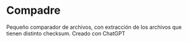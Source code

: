 # Compadre
Pequeño comparador de archivos, con extracción de los archivos que tienen distinto checksum. Creado con ChatGPT
